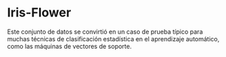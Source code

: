 # Iris-Flower
 Este conjunto de datos se convirtió en un caso de prueba típico para muchas técnicas de clasificación estadística en el aprendizaje automático, como las máquinas de vectores de soporte.
